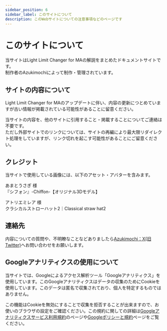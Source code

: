 ```yaml
---
sidebar_position: 6
sidebar_label: このサイトについて
description: このWebサイトについての注意事項などのページです
---
```

# このサイトについて

当サイトはLight Limit Changer for MAの解説をまとめたドキュメントサイトです。  
制作者のAzukimochiによって制作・管理されています。

## サイトの内容について
Light Limit Changer for MAのアップデートに伴い、内容の更新につとめていますが古い情報が掲載されている可能性があることに留意ください。

当サイトの内容を、他のサイトに引用すること・掲載することについてご連絡は不要です。  
ただし外部サイトでのリンクについては、サイトの再編により最大限リダイレクト処理をしていますが、リンク切れを起こす可能性があることにご留意ください。  

## クレジット
当サイトで使用している画像には、以下のアセット・アバターを含みます。

あまとうさぎ 様  
『シフォン』-Chiffon-【オリジナル3Dモデル】

アトリエミレア 様  
クラシカルストローハット2｜Classical straw hat2

## 連絡先
内容についての質問や、不明瞭なことなどありましたら[Azukimochi：X(旧Twitter)](https://twitter.com/azukimochi25)へお問い合わせをお願いします。

## Googleアナリティクスの使用について
当サイトでは、Googleによるアクセス解析ツール「Googleアナリティクス」を使用しています。このGoogleアナリティクスはデータの収集のためにCookieを使用しています。このデータは匿名で収集されており、個人を特定するものではありません。

この機能はCookieを無効にすることで収集を拒否することが出来ますので、お使いのブラウザの設定をご確認ください。この規約に関しての詳細は[Googleアナリティクスサービス利用規約](https://marketingplatform.google.com/about/analytics/terms/jp/)のページや[Googleポリシーと規約](https://policies.google.com/technologies/ads?hl=ja)ページをご覧ください。

